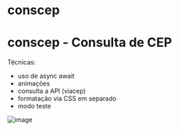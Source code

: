 # conscep
# conscep - Consulta de CEP

Técnicas:
- uso de async await
- animações
- consulta a API (viacep)
- formatação via CSS em separado
- modo teste

![image](https://github.com/LeandroSeg/conscep/assets/10273131/1e828730-5424-47e6-9ca9-c39156620e3c)
